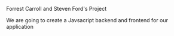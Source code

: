 Forrest Carroll and Steven Ford's Project

We are going to create a Javsacript backend and frontend for our application
